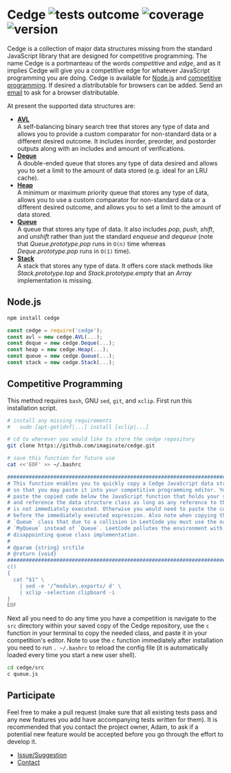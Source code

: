 # Cedge ![tests outcome](https://github.com/imaginate/cedge/actions/workflows/test.yml/badge.svg) ![coverage](https://img.shields.io/badge/coverage-91%25-brightgreen.svg?style=flat) ![version](https://img.shields.io/badge/version-1.0.0--beta-brightgreen.svg?style=flat)

Cedge is a collection of major data structures missing from the standard
JavaScript library that are designed for competitive programming. The name
Cedge is a portmanteau of the words *competitive* and *edge*, and as it
implies Cedge will give you a competitive edge for whatever JavaScript
programming you are doing. Cedge is available for [Node.js](#user-content-node-js)
and [competitive programming](#user-content-competitive-programming). If
desired a distributable for browsers can be added. Send an [email](mailto:imagineadamsmith@gmail.com)
to ask for a browser distributable.

At present the supported data structures are:
- **[AVL](https://github.com/imaginate/cedge/blob/master/API.md#user-content-avl-prototype-constructor)** <br/>
  A self-balancing binary search tree that stores any type of data and allows
  you to provide a custom comparator for non-standard data or a different
  desired outcome. It includes inorder, preorder, and postorder outputs along
  with an includes and amount of verifications.
- **[Deque](https://github.com/imaginate/cedge/blob/master/API.md#user-content-deque-prototype-constructor)** <br/>
  A double-ended queue that stores any type of data desired and allows you to
  set a limit to the amount of data stored (e.g. ideal for an LRU cache).
- **[Heap](https://github.com/imaginate/cedge/blob/master/API.md#user-content-heap-prototype-constructor)** <br/>
  A minimum or maximum priority queue that stores any type of data, allows you
  to use a custom comparator for non-standard data or a different desired
  outcome, and allows you to set a limit to the amount of data stored.
- **[Queue](https://github.com/imaginate/cedge/blob/master/API.md#user-content-queue-prototype-constructor)** <br/>
  A queue that stores any type of data. It also includes *pop*, *push*,
  *shift*, and *unshift* rather than just the standard *enqueue* and *dequeue*
  (note that *Queue.prototype.pop* runs in `O(n)` time whereas
  *Deque.prototype.pop* runs in `O(1)` time).
- **[Stack](https://github.com/imaginate/cedge/blob/master/API.md#user-content-stack-prototype-constructor)** <br/>
  A stack that stores any type of data. It offers core stack methods like
  *Stack.prototype.top* and *Stack.prototype.empty* that an *Array*
  implementation is missing.

<a name="node-js"></a>
## Node.js

```sh
npm install cedge
```

```js
const cedge = require('cedge');
const avl = new cedge.AVL(...);
const deque = new cedge.Deque(...);
const heap = new cedge.Heap(...);
const queue = new cedge.Queue(...);
const stack = new cedge.Stack(...);
```

<a name="competitive-programming"></a>
## Competitive Programming

This method requires `bash`, GNU `sed`, `git`, and `xclip`. First run this
installation script.

```sh
# install any missing requirements
#   sudo [apt-get|dnf|...] install [xclip|...]

# cd to wherever you would like to store the cedge repository
git clone https://github.com/imaginate/cedge.git

# save this function for future use
cat <<'EOF' >> ~/.bashrc

##############################################################################
# This function enables you to quickly copy a Cedge JavaScript data structure
# so that you may paste it into your competitive programming editor. You may
# paste the copied code below the JavaScript function that holds your solution
# and reference the data structure class as long as any reference to the class
# is not immediately executed. Otherwise you would need to paste the code
# before the immediately executed expression. Also note when copying the
# `Queue` class that due to a collision in LeetCode you must use the name
# `MyQueue` instead of `Queue`. LeetCode pollutes the environment with a
# disappointing queue class implementation.
#
# @param {string} srcfile
# @return {void}
##############################################################################
c()
{
  cat "$1" \
    | sed -e '/^module\.exports/ d' \
    | xclip -selection clipboard -i
}
EOF
```

Next all you need to do any time you have a competition is navigate to the
`src` directory within your saved copy of the Cedge repository, use the `c`
function in your terminal to copy the needed class, and paste it in your
competition's editor. Note to use the `c` function immediately after
installation you need to run `. ~/.bashrc` to reload the config file (it is
automatically loaded every time you start a new user shell).

```sh
cd cedge/src
c queue.js
```

## Participate

Feel free to make a pull request (make sure that all existing tests pass and
any new features you add have accompanying tests written for them). It is
recommended that you contact the project owner, Adam, to ask if a potential
new feature would be accepted before you go through the effort to develop it.

- [Issue/Suggestion](https://github.com/imaginate/cedge/issues)
- [Contact](mailto:imagineadamsmith@gmail.com)

